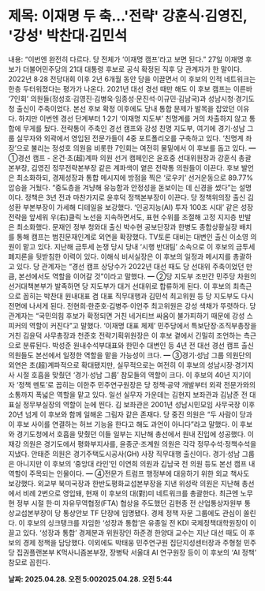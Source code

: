 # **제목: 이재명 두 축…'전략' 강훈식·김영진, '강성' 박찬대·김민석**

  내용: “이번엔 완전히 다르다. 당 전체가 ‘이재명 캠프’라고 보면 된다.”     27일 이재명 후보가 더불어민주당의 21대 대통령 후보로 공식 확정된 직후 당 관계자가 한 말이다. 2022년 8·28 전당대회 이후 2년 6개월 동안 당을 이끌면서 이 후보의 인적 네트워크는 한층 두터워졌다는 평가가 나온다.                                                                                                                  2021년 대선 경선 때만 해도 이 후보 캠프는 이른바 ‘7인회’ 의원들(정성호·김영진·김병욱·임종성·문진석·이규민·김남국)과 성남시청·경기도청 출신이 주축이었다. 본선 후보 확정 이후에도 당내 통합 문제가 발목을 잡았던 이유다. 하지만 이번엔 경선 단계부터 1·2기 ‘이재명 지도부’ 친명계를 거의 차출하지 않고 통합에 무게를 뒀다. 전략통이 주축인 경선 캠프와 강성 친명 지도부, 여기에 경기·성남 그룹 실무자와 외곽에서 영입된 전문가들이 4중 포트폴리오를 구축하고 있다. ‘친명계 좌장’으로 불리는 정성호 의원을 비롯한 7인회는 여전히 물밑에서 이 후보를 돕고 있다.            ━   ①경선 캠프 - 온건·초(超)계파 의원      선거 캠페인은 윤호중 선대위원장과 강훈식 총괄본부장, 김영진 정무전략본부장 같은 계파색이 옅은 전략통 의원들이 이끈다. 후보 발언은 최소화하되, 경제성장과 통합 메시지에 방점을 찍은 ‘로우키’ 선거운동으로 89.77% 압승을 거뒀다. “중도층을 겨냥해 유능함과 안정성을 돋보이는 데 신경을 썼다”는 설명이다.                                                                                                                  정책은 3년 전과 마찬가지로 윤후덕 정책본부장이 이끈다. 당 정책위의장 출신 김성환 부본부장이 가세해 디테일을 보강했다. ‘인공지능(AI) 투자 100조 시대’ 같은 성장 전략을 앞세워 우(右)클릭 노선을 지속하면서도, 표현 수위를 조절해 고정 지지층 반발은 최소화했다.           문재인 정부 청와대 출신 박수현 공보단장과 한병도 종합상황실장 배치를 통해 캠프는 범친문재인계로 외연을 확장했다. TV토론 대비는 대변인 출신 이소영 의원이 맡고 있다. 지난해 금투세 논쟁 당시 당내 ‘시행 반대팀’ 소속으로 이 후보의 금투세 폐지론을 뒷받침한 이력이 있다. 이해식 비서실장은 이 후보의 일정과 메시지를 총괄하고 있다. 당 관계자는 “경선 캠프 상당수가 2022년 대선 때도 당 선대위 주축이었던 만큼, 본선에서도 역할을 이어갈 것”이라고 말했다.           ━   ②당 지도부      조만간 민주당 차원의 선거대책본부가 발족하면 당 지도부가 대거 선대위로 합류하게 된다. 이 후보의 최측근으로 꼽히는 박찬대 원내대표 겸 대표 직무대행과 김민석 최고위원 등 당 지도부도 다시 전면에 나서게 된다. 전현희·한준호·김병주·이언주 최고위원은 강성 색채가 뚜렷하다. 당 관계자는 “국민의힘 후보가 확정되면 거친 네거티브 싸움이 불가피하기 때문에 강성 스피커의 역할이 커진다”고 말했다.                                                                                                                 ‘이재명 대표 체제’ 민주당에서 특보단장·조직부총장을 거친 김윤덕 사무총장과 천준호 전략기획위원장은 이 후보 곁에서 긴밀히 조언하는 측근으로 분류된다. 박성준 원내수석부대표와 한민수 대변인 등 4년 전 대선 경선 캠프 출신 의원들도 본선에서 일정한 역할을 맡을 가능성이 크다.            ━   ③경기·성남 그룹      의원단의 외연은 초(超)계파적으로 확대됐지만, 실무적으로는 여전히 이 후보의 성남시장·경기지사 시절 호흡을 맞췄던 ‘경기·성남 그룹’ 참모들의 역할이 크다. 이 후보의 40년 지기이자 ‘정책 멘토’로 꼽히는 이한주 민주연구원장은 당 정책·공약 개발부터 외곽 전문가와의 소통까지 폭넓은 역할을 맡고 있다.                                                                                                                   일선 실무자 가운데는 김현지 보좌관과 김남준 전 대표실 정무부실장의 역할이 눈에 띈다. 김 보좌관은 2001년 성남시민모임 사무국장 이후 20년 넘게 이 후보와 함께 일해온 그림자 같은 존재다. 당 중진 의원은 “두 사람이 당과 이 후보 사이를 연결하는 허브 기능을 한다고 해도 과언이 아니다”라고 말했다.            이 후보와 경기도청에서 호흡을 맞췄던 이들 일부는 지난해 총선에서 원내 진입에 성공했다. 이재강 의원은 경기도에서 평화부지사를, 윤종군·조계원 의원은 각각 정무수석·정책수석을 지냈다. 안태준 의원은 경기주택도시공사(GH) 사장 직무대행 출신이다. 경기·성남 그룹은 아니지만 이 후보의 ‘중앙대 라인’인 이연희 의원과 김남국 전 의원 등도 본선 캠프 내 역할이 주목되는 인물이다.           ━   ④전문가      트럼프 행정부에 대응하기 위한 외교 책사도 보강했다. 외교부 북미국장과 한반도평화교섭본부장을 지낸 위성락 의원은 지난해 총선에서 비례 2번으로 영입돼, 현재 이 후보의 대(對)미 네트워크를 총괄한다. 최근엔 노무현 정부 시절 한·미 자유무역협정(FTA) 협상을 주도했던 김현종 전 산업통상자원부 통상교섭본부장이 당 통상안보 TF 단장에 임명됐다.                                                                                                                       경제 정책 자문 그룹에도 관심이 쏠린다. 이 후보의 싱크탱크를 자임한 ‘성장과 통합’은 유종일 전 KDI 국제정책대학원장이 이끌고 있다. ‘성장과 통합’ 경제분과 위원장인 하준경 한양대 교수는 지난 대선 때도 이 후보의 경제 정책을 담당했다. 이외에도 박태웅 민주연구원 집단지성센터장과 주형철 민주당 집권플랜본부 K먹사니즘본부장, 장병탁 서울대 AI 연구원장 등이 이 후보의 ‘AI 정책’ 참모로 꼽힌다.

  **날짜: 2025.04.28. 오전 5:002025.04.28. 오전 5:44**